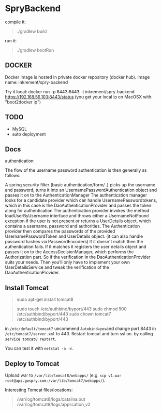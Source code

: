 SpryBackend
===

compile it:

> ./gradlew build

run it:

> ./gradlew bootRun


DOCKER
-----
Docker image is hosted in private docker repository (docker hub). Image name: inkrement/spry-backend

Try it local:
 docker run -p 8443:8443 -t inkrement/spry-backend
 https://192.168.59.103:8443/status (you get your local ip on MacOSX with "boot2docker ip")


TODO
----
 - MySQL
 - auto deployment


Docs
----

authentication


The flow of the username password authentication is then generally as follows:

A spring security filter (basic authentication/form/..) picks up the username and password, turns it into an UsernamePasswordAuthentication object and passes it on to the AuthenticationManager
The authentication manager looks for a candidate provider which can handle UsernamePasswordtokens, which in this case is the DaoAuthenticationProvider and passes the token along for authentication
The authentication provider invokes the method loadUserByUsername interface and throws either a UsernameNotFound exception if the user is not present or returns a UserDetails object, which contains a username, password and authorities.
The Authentication provider then compares the passwords of the provided UsernamePasswordToken and UserDetails object. (it can also handle password hashes via PasswordEncoders) If it doesn't match then the authentication fails. If it matches it registers the user details object and passes it on to the AccessDecisionManager, which performs the Authorization part.
So if the verification in the DaoAuthenticationProvider suits your needs. Then you'll only have to implement your own UserDetailsService and tweak the verification of the DaoAuthenticationProvider.


Install Tomcat
---

> sudo apt-get install tomcat8

> sudo touch /etc/authbind/byport/443
> sudo chmod 500 /etc/authbind/byport/443
> sudo chown tomcat7 /etc/authbind/byport/443

in `/etc/default/tomcat7` uncommend `Autobind=yes`and change port 8443 in `/etc/tomcat7/server.xml` to 443. Restart tomcat and turn ssl on.
by calling `service tomcat8 restart`.

You can test it with `netstat -a -n`.


Deploy to Tomcat
---

Upload war to `/var/lib/tomcat8/webapps/` (e.g. `scp v1.war root@api.gospry.com:/var/lib/tomcat7/webapps/`).

Interesting Tomcat files/locations:

> /var/log/tomcat8/logs/catalina.out  
> /var/log/tomcat8/logs/application_v2  
